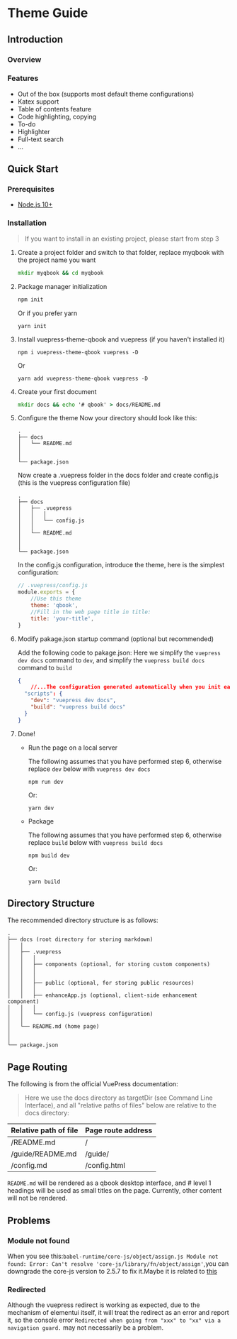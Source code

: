 # Theme Guide
## Introduction
### Overview

### Features
- Out of the box (supports most default theme configurations)
- Katex support
- Table of contents feature
- Code highlighting, copying
- To-do
- Highlighter
- Full-text search
- ...

## Quick Start
### Prerequisites
- [Node.js 10+](https://nodejs.org/en)

### Installation
> If you want to install in an existing project, please start from step 3
1. Create a project folder and switch to that folder, replace myqbook with the project name you want
    ```cmd
    mkdir myqbook && cd myqbook
    ```
2. Package manager initialization


    ```sh
    npm init
    ```

    Or if you prefer yarn  

    ```
    yarn init 
    ```
3. Install vuepress-theme-qbook and vuepress (if you haven't installed it)
    ```
    npm i vuepress-theme-qbook vuepress -D
    ```

    Or

    ```
    yarn add vuepress-theme-qbook vuepress -D
    ```
4. Create your first document
    ```cmd
    mkdir docs && echo '# qbook' > docs/README.md
    ```
5. Configure the theme
    Now your directory should look like this:
     ```
    .
    ├── docs
    │   └── README.md
    │   
    │ 
    └── package.json
    ```
    Now create a .vuepress folder in the docs folder and create config.js (this is the vuepress configuration file)
    ```
    .
    ├── docs
    │   ├── .vuepress 
    │   │   │
    │   │   └── config.js
    │   │ 
    │   └── README.md
    │   
    │ 
    └── package.json
    ```
     In the config.js configuration, introduce the theme, here is the simplest configuration:
     ```js
     // .vuepress/config.js
     module.exports = {
         //Use this theme
         theme: 'qbook',
         //Fill in the web page title in title:
         title: 'your-title',
     }
     ```
6. Modify pakage.json startup command (optional but recommended)
   
   Add the following code to pakage.json:
   Here we simplify the `vuepress dev docs` command to `dev`, and simplify the `vuepress build docs` command to `build`
   
     ```json
     {
         //...The configuration generated automatically when you init earlier:
       "scripts": {
         "dev": "vuepress dev docs",
         "build": "vuepress build docs"
       }
     }
     ```

7. Done!
   - Run the page on a local server

        The following assumes that you have performed <h-lighter setcolor="#dafbe1">step 6</h-lighter>, otherwise replace `dev` below with `vuepress dev docs`

        ```
        npm run dev
        ```
        Or:
        ```
        yarn dev
        ```
   - Package
  
        The following assumes that you have performed <h-lighter setcolor="#dafbe1">step 6</h-lighter>, otherwise replace `build` below with `vuepress build docs`

        ```
        npm build dev
        ```
        Or:
        ```
        yarn build
        ```

## Directory Structure

The recommended directory structure is as follows:

```
.
├── docs (root directory for storing markdown)
│   │   
│   ├── .vuepress 
│   │   │
│   │   ├── components (optional, for storing custom components)
│   │   │
│   │   │
│   │   ├── public (optional, for storing public resources)
│   │   │
│   │   ├── enhanceApp.js (optional, client-side enhancement component)
│   │   │
│   │   └── config.js (vuepress configuration)
│   │ 
│   └── README.md (home page)
│   
│ 
└── package.json

```
## Page Routing

The following is from the official VuePress documentation:

> Here we use the docs directory as targetDir (see Command Line Interface), and all "relative paths of files" below are relative to the docs directory:

|Relative path of file | Page route address |
| ---                  | ---                |
|/README.md	         | /                  |
|/guide/README.md      | /guide/            | 
|/config.md	         | /config.html       |

`README.md` will be rendered as a qbook desktop interface, and # level 1 headings will be used as small titles on the page. Currently, other content will not be rendered.

## Problems
### Module not found
When you see this:`babel-runtime/core-js/object/assign.js Module not found: Error: Can't resolve 'core-js/library/fn/object/assign'`,you can downgrade the core-js version to 2.5.7 to fix it.Maybe it is related to [this](https://stackoverflow.com/questions/55308769/module-not-found-error-cant-resolve-core-js-es6#:~:text=To%20resolve%20this%20error%2C%20you%20can%20downgrade%20the,In%20my%20case%2C%20with%20Angular%2C%20this%20works%20ok.)

### Redirected
Although the vuepress redirect is working as expected, due to the mechanism of elementui itself, it will treat the redirect as an error and report it, so the console error `Redirected when going from "xxx" to "xx" via a navigation guard.` may not necessarily be a problem.